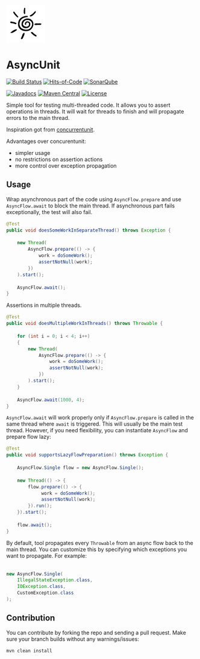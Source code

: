 <img src="https://raw.githubusercontent.com/Vatavuk/vgv-parent/master/logo.png" alt="drawing" height="100"/>

# AsyncUnit

[![Build Status](https://github.com/Vatavuk/asyncunit/actions/workflows/build.yml/badge.svg)](https://github.com/Vatavuk/asyncunit/actions/workflows/build.yml/badge.svg)
[![Hits-of-Code](https://hitsofcode.com/github/Vatavuk/asyncunit?branch=main)](https://hitsofcode.com/view/github/Vatavuk/asyncunit?branch=main)
[![SonarQube](https://img.shields.io/badge/sonar-ok-green.svg)](https://sonarcloud.io/dashboard/index/hr.com.vgv:asyncunit)

[![Javadocs](http://javadoc.io/badge/hr.com.vgv/asyncunit.svg)](http://javadoc.io/doc/hr.com.vgv/asyncunit)
[![Maven Central](https://img.shields.io/maven-central/v/hr.com.vgv/asyncunit.svg)](https://maven-badges.herokuapp.com/maven-central/hr.com.vgv/asyncunit)
[![License](https://img.shields.io/badge/license-MIT-green.svg)](https://opensource.org/licenses/MIT)

Simple tool for testing multi-threaded code. It allows you to assert operations in threads. It will wait for threads to finish and will propagate errors to the main thread. 

Inspiration got from [concurrentunit](https://github.com/jhalterman/concurrentunit). 

Advantages over concurentunit:
* simpler usage
* no restrictions on assertion actions
* more control over exception propagation

## Usage
Wrap asynchronous part of the code using `AsyncFlow.prepare` and use `AsyncFlow.await` to block the main thread.
If asynchronous part fails exceptionally, the test will also fail. 

```java
@Test
public void doesSomeWorkInSeparateThread() throws Exception {

    new Thread(
        AsyncFlow.prepare(() -> {
            work = doSomeWork();
            assertNotNull(work);
        })
    ).start();
    
    AsyncFlow.await();
}
```
 
Assertions in multiple threads.

```java
@Test
public void doesMultipleWorkInThreads() throws Throwable {

    for (int i = 0; i < 4; i++)
    {
        new Thread(
            AsyncFlow.prepare(() -> {
                work = doSomeWork();
                assertNotNull(work);
            })
        ).start();
    }
    
    AsyncFlow.await(1000, 4);
}
```
`AsyncFlow.await` will work properly only if `AsyncFlow.prepare` is called in the same thread where `await` is triggered.
This will usually be the main test thread. However, if you need flexibility, you can instantiate `AsyncFlow` and prepare flow lazy:
```java
@Test
public void supportsLazyFlowPreparation() throws Exception {

    AsyncFlow.Single flow = new AsyncFlow.Single();

    new Thread(() -> {
        flow.prepare(() -> {
             work = doSomeWork();
             assertNotNull(work);
        }).run();
    }).start();
    
    flow.await();
}
```
By default, tool propagates every `Throwable` from an async flow back to the main thread. You can customize this by specifying
which exceptions you want to propagate. For example:
```java

new AsyncFlow.Single(
    IllegalStateException.class,
    IOException.class,
    CustomException.class    
);

 ```

## Contribution
You can contribute by forking the repo and sending a pull request.
Make sure your branch builds without any warnings/issues:

```
mvn clean install
```